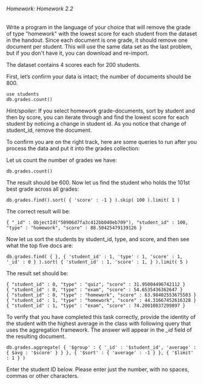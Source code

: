 ###### Homework: Homework 2.2

Write a program in the language of your choice that will remove the grade of type "homework" with the lowest score for each student from the dataset in the handout. Since each document is one grade, it should remove one document per student. This will use the same data set as the last problem, but if you don't have it, you can download and re-import.

The dataset contains 4 scores each for 200 students.

First, let’s confirm your data is intact; the number of documents should be 800.

```
use students
db.grades.count()
```

*Hint/spoiler*: If you select homework grade-documents, sort by student and then by score, you can iterate through and find the lowest score for each student by noticing a change in student id. As you notice that change of student_id, remove the document.

To confirm you are on the right track, here are some queries to run after you process the data and put it into the grades collection:

Let us count the number of grades we have:

``
db.grades.count()
``

The result should be 600. Now let us find the student who holds the 101st best grade across all grades:

``
db.grades.find().sort( { 'score' : -1 } ).skip( 100 ).limit( 1 )
``

The correct result will be:

```
{ "_id" : ObjectId("50906d7fa3c412bb040eb709"), "student_id" : 100, "type" : "homework", "score" : 88.50425479139126 }
```

Now let us sort the students by student_id, type, and score, and then see what the top five docs are:

```
db.grades.find( { }, { 'student_id' : 1, 'type' : 1, 'score' : 1, '_id' : 0 } ).sort( { 'student_id' : 1, 'score' : 1, } ).limit( 5 )
```

The result set should be:

```
{ "student_id" : 0, "type" : "quiz", "score" : 31.95004496742112 }
{ "student_id" : 0, "type" : "exam", "score" : 54.6535436362647 }
{ "student_id" : 0, "type" : "homework", "score" : 63.98402553675503 }
{ "student_id" : 1, "type" : "homework", "score" : 44.31667452616328 }
{ "student_id" : 1, "type" : "exam", "score" : 74.20010837299897 }
```

To verify that you have completed this task correctly, provide the identity of the student with the highest average in the class with following query that uses the aggregation framework. The answer will appear in the *_id* field of the resulting document.

```
db.grades.aggregate( { '$group' : { '_id' : '$student_id', 'average' : { $avg : '$score' } } }, { '$sort' : { 'average' : -1 } }, { '$limit' : 1 } )
```

Enter the student ID below. Please enter just the number, with no spaces, commas or other characters.
